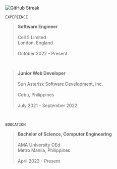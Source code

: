 ![GitHub Streak](https://github-readme-streak-stats-rosy.vercel.app?user=kentlouisetonino&theme=shadow-green&hide_border=true&border_radius=7.1&card_width=846&hide_current_streak=true)

`EXPERIENCE`	
> **Software Engineer** <br />	
> Cell 5 Limited <br />	
> London, England <br />	
> October 2022 - Present	
<br />	

> **Junior Web Developer** <br />	
> Sun Asterisk Software Development, Inc. <br />	
> Cebu, Philippines <br />	
> July 2021 - September 2022 <br />	
<br />	

`EDUCATION`	
> **Bachelor of Science, Computer Engineering** <br />	
> AMA University OEd <br />	
> Metro Manila, Philippines <br />	
> April 2023 - Present	
